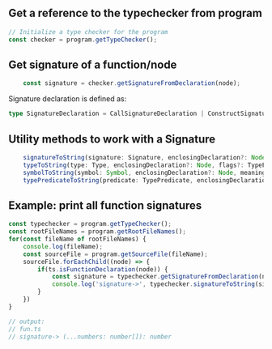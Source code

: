 
## Get a reference to the typechecker from program

```ts
// Initialize a type checker for the program
const checker = program.getTypeChecker();
```

## Get signature of a function/node

```ts
    const signature = checker.getSignatureFromDeclaration(node);
```

Signature declaration is defined as:

```ts
type SignatureDeclaration = CallSignatureDeclaration | ConstructSignatureDeclaration | MethodSignature | IndexSignatureDeclaration | FunctionTypeNode | ConstructorTypeNode | JSDocFunctionType | FunctionDeclaration | MethodDeclaration | ConstructorDeclaration | AccessorDeclaration | FunctionExpression | ArrowFunction;
```

## Utility methods to work with a Signature

```ts
    signatureToString(signature: Signature, enclosingDeclaration?: Node, flags?: TypeFormatFlags, kind?: SignatureKind): string;
    typeToString(type: Type, enclosingDeclaration?: Node, flags?: TypeFormatFlags): string;
    symbolToString(symbol: Symbol, enclosingDeclaration?: Node, meaning?: SymbolFlags, flags?: SymbolFormatFlags): string;
    typePredicateToString(predicate: TypePredicate, enclosingDeclaration?: Node, flags?: TypeFormatFlags): string;
```



## Example: print all function signatures

```ts
const typechecker = program.getTypeChecker();
const rootFileNames = program.getRootFileNames();
for(const fileName of rootFileNames) {
    console.log(fileName);
    const sourceFile = program.getSourceFile(fileName);
    sourceFile.forEachChild((node) => {
        if(ts.isFunctionDeclaration(node)) {
            const signature = typechecker.getSignatureFromDeclaration(node);
            console.log('signature->', typechecker.signatureToString(signature));
        }
    })
}

// output:
// fun.ts
// signature-> (...numbers: number[]): number
```